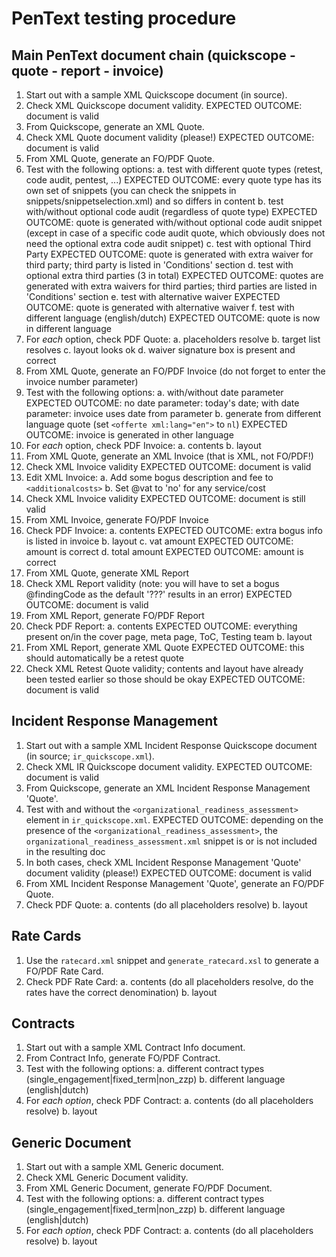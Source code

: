 # PenText testing procedure

## Main PenText document chain (quickscope - quote - report - invoice)

1. Start out with a sample XML Quickscope document (in source).
2. Check XML Quickscope document validity.
		EXPECTED OUTCOME: document is valid
3. From Quickscope, generate an XML Quote.
4. Check XML Quote document validity (please!)
		EXPECTED OUTCOME: document is valid
5. From XML Quote, generate an FO/PDF Quote.
6. Test with the following options: 
	a. test with different quote types (retest, code audit, pentest, ...)
		EXPECTED OUTCOME: every quote type has its own set of snippets (you can check the snippets in snippets/snippetselection.xml) and so differs in content
	b. test with/without optional code audit (regardless of quote type)
		EXPECTED OUTCOME: quote is generated with/without optional code audit snippet (except in case of a specific code audit quote, which obviously does not need the optional extra code audit snippet)
	c. test with optional Third Party
		EXPECTED OUTCOME: quote is generated with extra waiver for third party; third party is listed in 'Conditions' section
	d. test with optional extra third parties (3 in total)
		EXPECTED OUTCOME: quotes are generated with extra waivers for third parties; third parties are listed in 'Conditions' section
	e. test with alternative waiver
		EXPECTED OUTCOME: quote is generated with alternative waiver
	f. test with different language (english/dutch)
		EXPECTED OUTCOME: quote is now in different language
7. For *each* option, check PDF Quote:
	a. placeholders resolve
	b. target list resolves
	c. layout looks ok
	d. waiver signature box is present and correct
8. From XML Quote, generate an FO/PDF Invoice (do not forget to enter the invoice number parameter)
9. Test with the following options:
	a. with/without date parameter
		EXPECTED OUTCOME: no date parameter: today's date; with date parameter: invoice uses date from parameter
	b. generate from different language quote (set `<offerte xml:lang="en">` to `nl`)
		EXPECTED OUTCOME: invoice is generated in other language
10. For *each* option, check PDF Invoice:
	a. contents
	b. layout
11. From XML Quote, generate an XML Invoice (that is XML, not FO/PDF!)
12. Check XML Invoice validity
		EXPECTED OUTCOME: document is valid
13. Edit XML Invoice:
	a. Add some bogus description and fee to `<additionalcosts>`
	b. Set @vat to 'no' for any service/cost
14. Check XML Invoice validity
		EXPECTED OUTCOME: document is still valid
15. From XML Invoice, generate FO/PDF Invoice
16. Check PDF Invoice:
	a. contents
		EXPECTED OUTCOME: extra bogus info is listed in invoice
	b. layout
	c. vat amount
		EXPECTED OUTCOME: amount is correct
	d. total amount
		EXPECTED OUTCOME: amount is correct
17. From XML Quote, generate XML Report
18. Check XML Report validity (note: you will have to set a bogus @findingCode as the default '???' results in an error)
		EXPECTED OUTCOME: document is valid
19. From XML Report, generate FO/PDF Report
20. Check PDF Report:
	a. contents
		EXPECTED OUTCOME: everything present on/in the cover page, meta page, ToC, Testing team
	b. layout
21. From XML Report, generate XML Quote
		EXPECTED OUTCOME: this should automatically be a retest quote
22. Check XML Retest Quote validity; contents and layout have already been tested earlier so those should be okay
		EXPECTED OUTCOME: document is valid

## Incident Response Management

1. Start out with a sample XML Incident Response Quickscope document (in source; `ir_quickscope.xml`).
2. Check XML IR Quickscope document validity.
		EXPECTED OUTCOME: document is valid
3. From Quickscope, generate an XML Incident Response Management 'Quote'.
4. Test with and without the `<organizational_readiness_assessment>` element in `ir_quickscope.xml`.
		EXPECTED OUTCOME: depending on the presence of the `<organizational_readiness_assessment>`, the `organizational_readiness_assessment.xml` snippet is or is not included in the resulting doc
4. In both cases, check XML Incident Response Management 'Quote' document validity (please!)
		EXPECTED OUTCOME: document is valid
5. From XML Incident Response Management 'Quote', generate an FO/PDF Quote.
6. Check PDF Quote:
	a. contents (do all placeholders resolve)
	b. layout

## Rate Cards

1. Use the `ratecard.xml` snippet and `generate_ratecard.xsl` to generate a FO/PDF Rate Card.
2. Check PDF Rate Card:
	a. contents (do all placeholders resolve, do the rates have the correct denomination)
	b. layout

## Contracts

1. Start out with a sample XML Contract Info document.
2. From Contract Info, generate FO/PDF Contract.
3. Test with the following options:
	a. different contract types (single_engagement|fixed_term|non_zzp)
	b. different language (english|dutch)
4. For *each option*, check PDF Contract:
	a. contents (do all placeholders resolve)
	b. layout


## Generic Document

1. Start out with a sample XML Generic document.
2. Check XML Generic Document validity.
2. From XML Generic Document, generate FO/PDF Document.
3. Test with the following options:
	a. different contract types (single_engagement|fixed_term|non_zzp)
	b. different language (english|dutch)
4. For *each option*, check PDF Contract:
	a. contents (do all placeholders resolve)
	b. layout
